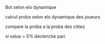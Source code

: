 Bot selon elo dynamique 

calcul proba selon elo dynamique des joueurs 

compare la proba a la proba des côtes 

si value > 5% déclenche pari
